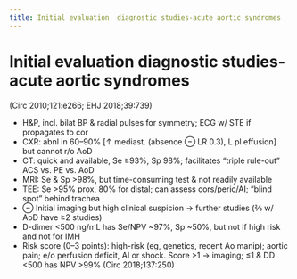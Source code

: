 ```yaml
---
title: Initial evaluation  diagnostic studies-acute aortic syndromes
---
```


# Initial evaluation diagnostic studies-acute aortic syndromes

(Circ 2010;121:e266; EHJ 2018;39:739)

- H&P, incl. bilat BP & radial pulses for symmetry; ECG w/ STE if propagates to cor
- CXR: abnl in 60–90% [↑ mediast. (absence ⊖ LR 0.3), L pl effusion] but cannot r/o AoD
- CT: quick and available, Se ≥93%, Sp 98%; facilitates “triple rule-out” ACS vs. PE vs. AoD
- MRI: Se & Sp >98%, but time-consuming test & not readily available
- TEE: Se >95% prox, 80% for distal; can assess cors/peric/AI; “blind spot” behind trachea
- ⊖ Initial imaging but high clinical suspicion → further studies (⅔ w/ AoD have ≥2 studies)
- D-dimer <500 ng/mL has Se/NPV ~97%, Sp ~50%, but not if high risk and not for IMH
- Risk score (0–3 points): high-risk (eg, genetics, recent Ao manip); aortic pain; e/o perfusion deficit, AI or shock. Score >1 → imaging; ≤1 & DD <500 has NPV >99% (Circ 2018;137:250)

